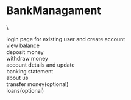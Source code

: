 # BankManagament
\

login page for existing user and create account <br/>
view balance <br/>
deposit money<br/>
withdraw money<br/>
account details and update<br/>
banking statement<br/>
about us<br/>
transfer money(optional)<br/>
loans(optional)<br/>
